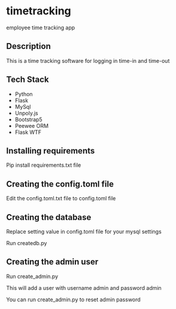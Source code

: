 # timetracking
employee time tracking app

## Description
This is a time tracking software for logging in time-in and time-out
 
## Tech Stack
- Python
- Flask
- MySql
- Unpoly.js
- Bootstrap5
- Peewee ORM
- Flask WTF

## Installing requirements
Pip install requirements.txt file

## Creating the config.toml file
Edit the config.toml.txt file to config.toml file

## Creating the database
Replace setting value in config.toml file for your mysql settings

Run createdb.py

## Creating the admin user
Run create_admin.py

This will add a user with username admin and password admin

You can run create_admin.py to reset admin password